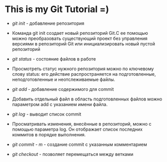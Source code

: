 # This is my Git Tutorial =)

* *git init* - добавление репозитория
* Команда git init создает новый репозиторий Git.С ее помощью можно преобразовать существующий проект без управления версиями в репозиторий Git или инициализировать новый пустой репозиторий

* *git status* - состояние файлов в работе
* Просмотреть статус нужного репозитория можно по ключевому слову status: его действие распространяется на подготовленные, неподготовленные и неотслеживаемые файлы.

* *git add* - добавление содержимого для commit
* Добавить отдельный файл в область подготовленных файлов можно параметром add с указанием имени файла.
* *git log* - выводит список commit
* Просматривать изменения, внесённые в репозиторий, можно с помощью параметра log. Он отображает список последних коммитов в порядке выполнения.

* *git commit - m* - создание commit с указанным комментарием

* *git checkout* - позволяет перемещаться между ветками